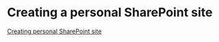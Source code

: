 # Creating a personal SharePoint site

[Creating personal SharePoint site](https://youtu.be/kkwZLHzu4y0)
